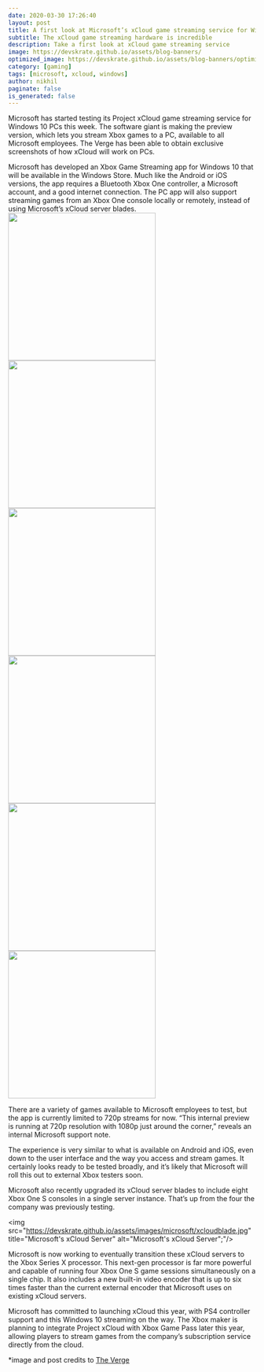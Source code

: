 ```yaml
---
date: 2020-03-30 17:26:40
layout: post
title: A first look at Microsoft’s xCloud game streaming service for Windows PCs
subtitle: The xCloud game streaming hardware is incredible
description: Take a first look at xCloud game streaming service
image: https://devskrate.github.io/assets/blog-banners/
optimized_image: https://devskrate.github.io/assets/blog-banners/optimized/
category: [gaming]
tags: [microsoft, xcloud, windows]
author: nikhil
paginate: false
is_generated: false
---
```


Microsoft has started testing its Project xCloud game streaming service for Windows 10 PCs this week. The software giant is making the preview version, which lets you stream Xbox games to a PC, available to all Microsoft employees. The Verge has been able to obtain exclusive screenshots of how xCloud will work on PCs.

Microsoft has developed an Xbox Game Streaming app for Windows 10 that will be available in the Windows Store. Much like the Android or iOS versions, the app requires a Bluetooth Xbox One controller, a Microsoft account, and a good internet connection. The PC app will also support streaming games from an Xbox One console locally or remotely, instead of using Microsoft’s xCloud server blades.<br>
<img src="https://devskrate.github.io/assets/images/microsoft/xcloudpcwindows10_1.jpg" style="width: 300px; display: inline" />
<img src="https://devskrate.github.io/assets/images/microsoft/xcloudpcwindows10_2.jpg" style="width: 300px; display: inline" />
<img src="https://devskrate.github.io/assets/images/microsoft/xcloudpcwindows10_3.jpg" style="width: 300px; display: inline" />
<img src="https://devskrate.github.io/assets/images/microsoft/xcloudpcwindows10_4.jpg" style="width: 300px; display: inline" />
<img src="https://devskrate.github.io/assets/images/microsoft/xcloudpcwindows10_5.jpg" style="width: 300px; display: inline" />
<img src="https://devskrate.github.io/assets/images/microsoft/xcloudpcwindows10_6.jpg" style="width: 300px" />

There are a variety of games available to Microsoft employees to test, but the app is currently limited to 720p streams for now. “This internal preview is running at 720p resolution with 1080p just around the corner,” reveals an internal Microsoft support note.

The experience is very similar to what is available on Android and iOS, even down to the user interface and the way you access and stream games. It certainly looks ready to be tested broadly, and it’s likely that Microsoft will roll this out to external Xbox testers soon.

Microsoft also recently upgraded its xCloud server blades to include eight Xbox One S consoles in a single server instance. That’s up from the four the company was previously testing.

<img src="https://devskrate.github.io/assets/images/microsoft/xcloudblade.jpg" title="Microsoft's xCloud Server" alt="Microsoft's xCloud Server";"/>

Microsoft is now working to eventually transition these xCloud servers to the Xbox Series X processor. This next-gen processor is far more powerful and capable of running four Xbox One S game sessions simultaneously on a single chip. It also includes a new built-in video encoder that is up to six times faster than the current external encoder that Microsoft uses on existing xCloud servers.

Microsoft has committed to launching xCloud this year, with PS4 controller support and this Windows 10 streaming on the way. The Xbox maker is planning to integrate Project xCloud with Xbox Game Pass later this year, allowing players to stream games from the company’s subscription service directly from the cloud.

\*image and post credits to <a href="https://www.theverge.com/">The Verge</a>
